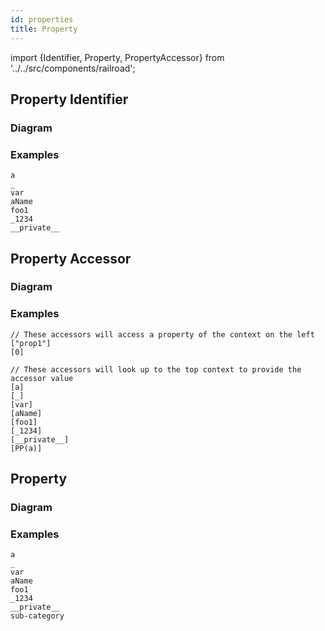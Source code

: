 ```yaml
---
id: properties
title: Property
---
```


import {Identifier, Property, PropertyAccessor} from '../../src/components/railroad';

## Property Identifier

### Diagram

<Identifier />

### Examples

```
a
_
var
aName
foo1
_1234
__private__
```

## Property Accessor

### Diagram

<PropertyAccessor />

### Examples

```
// These accessors will access a property of the context on the left
["prop1"]
[0]

// These accessors will look up to the top context to provide the accessor value
[a]
[_]
[var]
[aName]
[foo1]
[_1234]
[__private__]
[PP(a)]

```

## Property

### Diagram

<Property />

### Examples

```
a
_
var
aName
foo1
_1234
__private__
sub-category
```
